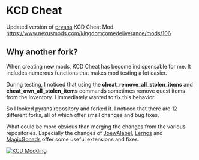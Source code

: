 # KCD Cheat
Updated version of [pryans](https://github.com/pryans/kcd-cheat) KCD Cheat Mod: https://www.nexusmods.com/kingdomcomedeliverance/mods/106

## Why another fork?
When creating new mods, KCD Cheat has become indispensable for me. It includes numerous functions that makes mod testing a lot easier.

During testing, I noticed that using the **cheat_remove_all_stolen_items** and **cheat_own_all_stolen_items** commands sometimes remove quest items from the inventory. I immediately wanted to fix this behavior. 

So I looked pyrans repository and forked it. I noticed that there are 12 different forks, all of which offer small changes and bug fixes.

What could be more obvious than merging the changes from the various repositories. Especially the changes of [JoewAlabel](https://github.com/JoewAlabel/kcd-cheat), [Lernos](https://github.com/Lernos/kcd-cheat) and [MagicGonads](https://github.com/MagicGonads/kcd-cheat) offer some useful extensions and fixes.


[![KCD Modding](https://user-images.githubusercontent.com/1034673/163086463-881decd4-b372-4a72-8463-7afc2f4cb94e.png)](https://discord.gg/h89SS5VkvU "Join KCD Modding")

